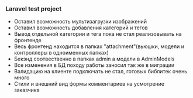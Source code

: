 <h3>Laravel test project</h3>
<ul>
    <li>Оставил возможность мультизагрузки изображений</li>
    <li>Оставил возможность добавления категорий и тегов</li>
    <li>Вывод отдельной категории и тега пока не стал реализовывать на фронтенде</li>
    <li>Весь фронтенд находится в папках "attachment"(вьюшки, модели и контроллеры в одноименных папках)</li>
    <li>Бекэнд соотвественно в папках admin а модели в AdminModels</li>
    <li>Все изменения в БД походу работы заносил так же в миграции</li>
    <li>Валидацию на клиенте подключать не стал, готовых библитек очень много</li>
    <li>Стили и внешний вид формы комментариев на усмотрение заказчика</li>
</ul>
